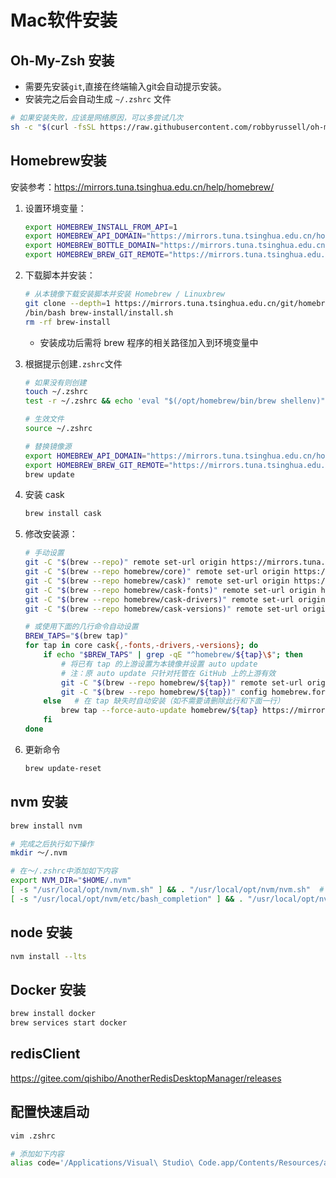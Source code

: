 # Mac软件安装

## Oh-My-Zsh 安装

* 需要先安装`git`,直接在终端输入git会自动提示安装。
* 安装完之后会自动生成 `~/.zshrc` 文件

```bash
# 如果安装失败，应该是网络原因，可以多尝试几次
sh -c "$(curl -fsSL https://raw.githubusercontent.com/robbyrussell/oh-my-zsh/master/tools/install.sh)"
```

## Homebrew安装

安装参考：https://mirrors.tuna.tsinghua.edu.cn/help/homebrew/

1. 设置环境变量：

    ```bash
    export HOMEBREW_INSTALL_FROM_API=1
    export HOMEBREW_API_DOMAIN="https://mirrors.tuna.tsinghua.edu.cn/homebrew-bottles/api"
    export HOMEBREW_BOTTLE_DOMAIN="https://mirrors.tuna.tsinghua.edu.cn/homebrew-bottles"
    export HOMEBREW_BREW_GIT_REMOTE="https://mirrors.tuna.tsinghua.edu.cn/git/homebrew/brew.git"
    ```

1. 下载脚本并安装：

    ```bash
    # 从本镜像下载安装脚本并安装 Homebrew / Linuxbrew
    git clone --depth=1 https://mirrors.tuna.tsinghua.edu.cn/git/homebrew/install.git brew-install
    /bin/bash brew-install/install.sh
    rm -rf brew-install
    ```
    * 安装成功后需将 brew 程序的相关路径加入到环境变量中

1. 根据提示创建`.zshrc`文件

    ```bash
    # 如果没有则创建
    touch ~/.zshrc
    test -r ~/.zshrc && echo 'eval "$(/opt/homebrew/bin/brew shellenv)"' >> ~/.zshrc
    
    # 生效文件
    source ~/.zshrc

    # 替换镜像源
    export HOMEBREW_API_DOMAIN="https://mirrors.tuna.tsinghua.edu.cn/homebrew-bottles/api"
    export HOMEBREW_BREW_GIT_REMOTE="https://mirrors.tuna.tsinghua.edu.cn/git/homebrew/brew.git"
    brew update
    ```
    
1. 安装 cask

    ```bash
    brew install cask
    ```

1. 修改安装源：

    ```bash
    # 手动设置
    git -C "$(brew --repo)" remote set-url origin https://mirrors.tuna.tsinghua.edu.cn/git/homebrew/brew.git
    git -C "$(brew --repo homebrew/core)" remote set-url origin https://mirrors.tuna.tsinghua.edu.cn/git/homebrew/homebrew-core.git
    git -C "$(brew --repo homebrew/cask)" remote set-url origin https://mirrors.tuna.tsinghua.edu.cn/git/homebrew/homebrew-cask.git
    git -C "$(brew --repo homebrew/cask-fonts)" remote set-url origin https://mirrors.tuna.tsinghua.edu.cn/git/homebrew/homebrew-cask-fonts.git
    git -C "$(brew --repo homebrew/cask-drivers)" remote set-url origin https://mirrors.tuna.tsinghua.edu.cn/git/homebrew/homebrew-cask-drivers.git
    git -C "$(brew --repo homebrew/cask-versions)" remote set-url origin https://mirrors.tuna.tsinghua.edu.cn/git/homebrew/homebrew-cask-versions.git

    # 或使用下面的几行命令自动设置
    BREW_TAPS="$(brew tap)"
    for tap in core cask{,-fonts,-drivers,-versions}; do
        if echo "$BREW_TAPS" | grep -qE "^homebrew/${tap}\$"; then
            # 将已有 tap 的上游设置为本镜像并设置 auto update
            # 注：原 auto update 只针对托管在 GitHub 上的上游有效
            git -C "$(brew --repo homebrew/${tap})" remote set-url origin https://mirrors.tuna.tsinghua.edu.cn/git/homebrew/homebrew-${tap}.git
            git -C "$(brew --repo homebrew/${tap})" config homebrew.forceautoupdate true
        else   # 在 tap 缺失时自动安装（如不需要请删除此行和下面一行）
            brew tap --force-auto-update homebrew/${tap} https://mirrors.tuna.tsinghua.edu.cn/git/homebrew/homebrew-${tap}.git
        fi
    done
    ```

1. 更新命令

    ```bash
    brew update-reset
    ```
## nvm 安装

```bash
brew install nvm

# 完成之后执行如下操作
mkdir ～/.nvm

# 在～/.zshrc中添加如下内容
export NVM_DIR="$HOME/.nvm"
[ -s "/usr/local/opt/nvm/nvm.sh" ] && . "/usr/local/opt/nvm/nvm.sh"  # This loads nvm
[ -s "/usr/local/opt/nvm/etc/bash_completion" ] && . "/usr/local/opt/nvm/etc/bash_completion"  # This loads nvm bash_completion
```

## node 安装

```bash
nvm install --lts
```

## Docker 安装

```bash
brew install docker
brew services start docker
```

## redisClient

https://gitee.com/qishibo/AnotherRedisDesktopManager/releases

## 配置快速启动

```bash
vim .zshrc

# 添加如下内容
alias code='/Applications/Visual\ Studio\ Code.app/Contents/Resources/app/bin/code'
```